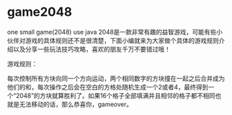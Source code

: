 # game2048
one small game(2048) use java
2048是一款非常有趣的益智游戏，可能有些小伙伴对游戏的具体规则还不是很清楚，下面小编就来为大家做个具体的游戏规则介绍以及分享一些玩法技巧攻略，喜欢的朋友千万不要错过哦！

  游戏规则：

  每次控制所有方块向同一个方向运动，两个相同数字的方块撞在一起之后合并成为他们的和，每次操作之后会在空白的方格处随机生成一个2或者4，最终得到一个“2048”的方块就算胜利了。如果16个格子全部填满并且相邻的格子都不相同也就是无法移动的话，那么恭喜你，gameover。
